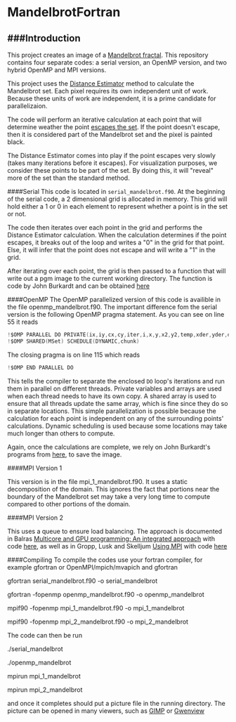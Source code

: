MandelbrotFortran
=================

###Introduction
---

This project creates an image of a [Mandelbrot fractal](http://en.wikipedia.org/wiki/Mandelbrot_set). This repository contains 
four separate codes: a serial version, an OpenMP version, and two hybrid OpenMP and MPI versions.

This project uses the [Distance Estimator](http://mrob.com/pub/muency/distanceestimator.html) method to calculate the Mandelbrot 
set. Each pixel requires its own independent unit of work. Because these units of work are independent, it is a prime candidate 
for parallelizaion. 

The code will perform an iterative calculation at each point that will determine weather the point 
[escapes the set](http://en.wikipedia.org/wiki/Mandelbrot_set#Formal_definition). If the point doesn't escape, then it is 
considered part of the Mandelbrot set and the pixel is painted black.

The Distance Estimator comes into play if the point escapes very slowly (takes many iterations before it escapes). For 
visualization purposes, we consider these points to be part of the set. By doing this, it will "reveal" more of the set than the 
standard method. 

####Serial
This code is located in `serial_mandelbrot.f90`. At the beginning of the serial code, a 2 dimensional grid is allocated in memory. 
This grid will hold either a 1 or 0 in each element to represent whether a point is in the set or not. 

The code then iterates over each point in the grid and performs the Distance Estimator calculation. When the calculation determines 
if the point escapes, it breaks out of the loop and writes a "0" in the grid for that point. Else, it will infer that the point does 
not escape and will write a "1" in the grid. 

After iterating over each point, the grid is then passed to a function that will write out a pgm image to the current working 
directory. The function is code by John Burkardt and can be obtained [here](http://people.sc.fsu.edu/~jburkardt/f_src/pgma_io/pgma_io.html)

####OpenMP
The OpenMP parallelized version of this code is availible in the file openmp_mandelbrot.f90. The important difference fom the serial version is the following OpenMP pragma statement. As you can see on line 55 it reads
```C
!$OMP PARALLEL DO PRIVATE(ix,iy,cx,cy,iter,i,x,y,x2,y2,temp,xder,yder,dist,xorbit,yorbit,flag) &
!$OMP SHARED(MSet) SCHEDULE(DYNAMIC,chunk)
```
The closing pragma is on line 115 which reads
```C
!$OMP END PARALLEL DO
```

This tells the compiler to separate the enclosed `DO` loop's iterations and run them in parallel on different threads. Private variables and arrays are used when each thread needs to have its own copy. A shared array is used to ensure that all threads update the same array, which is fine since they do so in separate locations.  This simple parallelization is possible because the calculation for each point is independent on any of the surrounding points' calculations. Dynamic scheduling is used because some locations may
take much longer than others to compute.

Again, once the calculations are complete, we rely on  John Burkardt's programs from [here](http://people.sc.fsu.edu/~jburkardt/f_src/pgma_io/pgma_io.html), to save the image. 

####MPI Version 1

This version is in the file mpi_1_mandelbrot.f90. It uses a static decomposition of the domain. This ignores the fact that 
portions near the boundary of the Mandelbrot set may take a very long time to compute compared to other portions of the domain.

####MPI Version 2

This uses a queue to ensure load balancing. The approach is documented in Balras [Multicore and GPU programming: An integrated approach](http://store.elsevier.com/Multicore-and-GPU-Programming/Gerassimos-Barlas/isbn-9780124171374/) with code [here](booksite.elsevier.com/9780124171374/download/mcore_code_v1.03.zip), as well as in Gropp, Lusk and Skelljum [Using MPI](https://mitpress.mit.edu/books/using-mpi) with code [here](ftp.mcs.anl.gov/pub/mpi/usingmpi-1st/examples.tar.gz)

####Compiling
To compile the codes use your fortran compiler, for example gfortran or OpenMPI/mpich/mvapich and gfortran

  gfortran serial_mandelbrot.f90 -o serial_mandelbrot

  gfortran -fopenmp openmp_mandelbrot.f90 -o openmp_mandelbrot

  mpif90 -fopenmp mpi_1_mandelbrot.f90 -o mpi_1_mandelbrot

  mpif90 -fopenmp mpi_2_mandelbrot.f90 -o mpi_2_mandelbrot

The code can then be run

  ./serial_mandelbrot
  
  ./openmp_mandelbrot
 
  mpirun mpi_1_mandelbrot

  mpirun mpi_2_mandelbrot

and once it completes should put a picture file in the running directory. The picture can be opened in many viewers, such as 
[GIMP](https://www.gimp.org/) or [Gwenview](https://userbase.kde.org/Gwenview)
